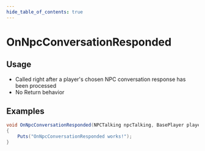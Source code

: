 ```yaml
---
hide_table_of_contents: true
---
```


# OnNpcConversationResponded

## Usage

* Called right after a player's chosen NPC conversation response has been processed
* No Return behavior

## Examples

```csharp title=""
void OnNpcConversationResponded(NPCTalking npcTalking, BasePlayer player, ConversationData conversationData, ConversationData.ResponseNode responseNode)
{
    Puts("OnNpcConversationResponded works!");
}
```
